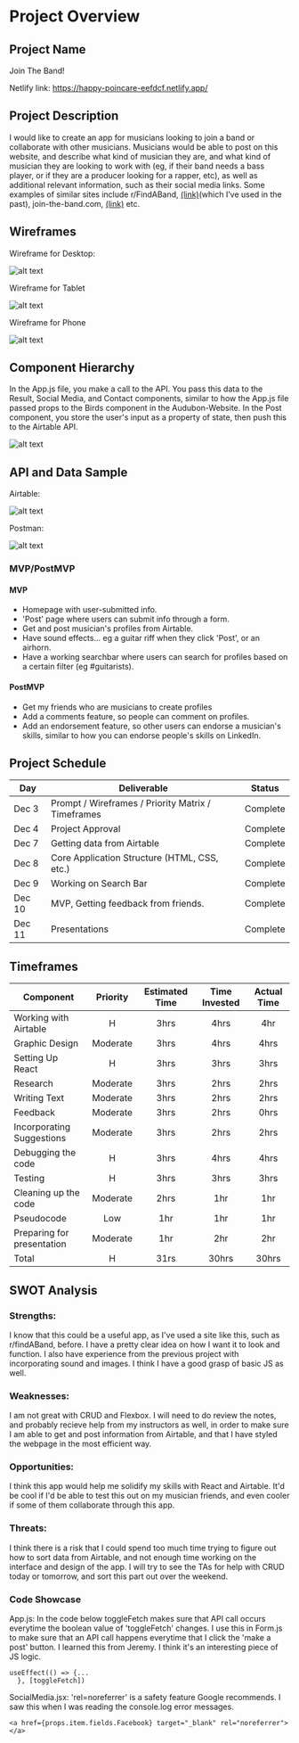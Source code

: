 # Project Overview

## Project Name

Join The Band!

Netlify link: https://happy-poincare-eefdcf.netlify.app/

## Project Description

I would like to create an app for musicians looking to join a band or collaborate with other musicians. Musicians would be able to post on this website, and describe what kind of musician they are, and what kind of musician they are looking to work with (eg, if their band needs a bass player, or if they are a producer looking for a rapper, etc), as well as additional relevant information, such as their social media links. Some examples of similar sites include r/FindABand, [(link)](https://www.reddit.com/r/FindABand/)(which I’ve used in the past), join-the-band.com, [(link)](https://www.join-a-band.com/) etc.

## Wireframes

Wireframe for Desktop:

![alt text](https://github.com/DavidVergheseProgrammer/joinTheBand/blob/main/pics/wireframeDesktop3.png "Wireframe for Desktop")

Wireframe for Tablet

![alt text](https://github.com/DavidVergheseProgrammer/joinTheBand/blob/main/pics/wireframeTablet6.png "Wireframe for Tablet")

Wireframe for Phone

![alt text](https://github.com/DavidVergheseProgrammer/joinTheBand/blob/main/pics/wireframePhone3.png "Wireframe for Phone")

## Component Hierarchy

In the App.js file, you make a call to the API. You pass this data to the Result, Social Media, and Contact components, similar to how the App.js file passed props to the Birds component in the Audubon-Website. In the Post component, you store the user's input as a property of state, then push this to the Airtable API.

![alt text](https://github.com/DavidVergheseProgrammer/joinTheBand/blob/main/pics/componentheirarchy3.png "Component Heirarchy")

## API and Data Sample

Airtable:

![alt text](https://github.com/DavidVergheseProgrammer/joinTheBand/blob/main/pics/Airtable.png "Airtable")

Postman:

![alt text](https://github.com/DavidVergheseProgrammer/joinTheBand/blob/main/pics/Postman.png "Postman")

### MVP/PostMVP

#### MVP

- Homepage with user-submitted info.
- 'Post' page where users can submit info through a form.
- Get and post musician's profiles from Airtable.
- Have sound effects... eg a guitar riff when they click 'Post', or an airhorn.
- Have a working searchbar where users can search for profiles based on a certain filter (eg #guitarists).

#### PostMVP

- Get my friends who are musicians to create profiles
- Add a comments feature, so people can comment on profiles.
- Add an endorsement feature, so other users can endorse a musician's skills, similar to how you can endorse people's skills on LinkedIn.

## Project Schedule

| Day    | Deliverable                                        | Status   |
| ------ | -------------------------------------------------- | -------- |
| Dec 3  | Prompt / Wireframes / Priority Matrix / Timeframes | Complete |
| Dec 4  | Project Approval                                   | Complete |
| Dec 7  | Getting data from Airtable                         | Complete |
| Dec 8  | Core Application Structure (HTML, CSS, etc.)       | Complete |
| Dec 9  | Working on Search Bar                              | Complete |
| Dec 10 | MVP, Getting feedback from friends.                | Complete |
| Dec 11 | Presentations                                      | Complete |

## Timeframes

| Component                  | Priority | Estimated Time | Time Invested | Actual Time |
| -------------------------- | :------: | :------------: | :-----------: | :---------: |
| Working with Airtable      |    H     |      3hrs      |     4hrs      |     4hr     |
| Graphic Design             | Moderate |      3hrs      |     4hrs      |    4hrs     |
| Setting Up React           |    H     |      3hrs      |     3hrs      |    3hrs     |
| Research                   | Moderate |      3hrs      |     2hrs      |    2hrs     |
| Writing Text               | Moderate |      3hrs      |     2hrs      |    2hrs     |
| Feedback                   | Moderate |      3hrs      |     2hrs      |    0hrs     |
| Incorporating Suggestions  | Moderate |      3hrs      |     2hrs      |    2hrs     |
| Debugging the code         |    H     |      3hrs      |     4hrs      |    4hrs     |
| Testing                    |    H     |      3hrs      |     3hrs      |    3hrs     |
| Cleaning up the code       | Moderate |      2hrs      |      1hr      | 1hr            |
| Pseudocode                 |   Low    |      1hr       |      1hr      |     1hr     |
| Preparing for presentation | Moderate |      1hr       |      2hr      |     2hr     |
| Total                      |    H     |      31rs      |     30hrs     |    30hrs    |

## SWOT Analysis

### Strengths:

I know that this could be a useful app, as I've used a site like this, such as r/findABand, before. I have a pretty clear idea on how I want it to look and function. I also have experience from the previous project with incorporating sound and images. I think I have a good grasp of basic JS as well.

### Weaknesses:

I am not great with CRUD and Flexbox. I will need to do review the notes, and probably recieve help from my instructors as well, in order to make sure I am able to get and post information from Airtable, and that I have styled the webpage in the most efficient way.

### Opportunities:

I think this app would help me solidify my skills with React and Airtable. It'd be cool if I'd be able to test this out on my musician friends, and even cooler if some of them collaborate through this app.

### Threats:

I think there is a risk that I could spend too much time trying to figure out how to sort data from Airtable, and not enough time working on the interface and design of the app. I will try to see the TAs for help with CRUD today or tomorrow, and sort this part out over the weekend.

### Code Showcase

App.js: In the code below toggleFetch makes sure that API call occurs everytime the boolean value of 'toggleFetch' changes. I use
this in Form.js to make sure that an API call happens everytime
that I click the 'make a post' button. I learned this from Jeremy.
I think it's an interesting piece of JS logic.

```
useEffect(() => {...
  }, [toggleFetch])
```

SocialMedia.jsx: 'rel=noreferrer' is a safety feature Google recommends. I saw this when I was reading the console.log error messages.

```
<a href={props.item.fields.Facebook} target="_blank" rel="noreferrer"></a>
```
